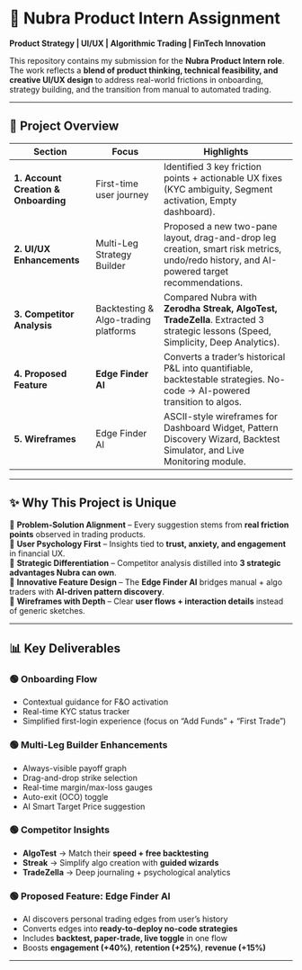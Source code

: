 # 🚀 Nubra Product Intern Assignment  

**Product Strategy | UI/UX | Algorithmic Trading | FinTech Innovation**  

This repository contains my submission for the **Nubra Product Intern role**.  
The work reflects a **blend of product thinking, technical feasibility, and creative UI/UX design** to address real-world frictions in onboarding, strategy building, and the transition from manual to automated trading.  

---

## 📂 Project Overview  

| Section | Focus | Highlights |
|---------|-------|------------|
| **1. Account Creation & Onboarding** | First-time user journey | Identified 3 key friction points + actionable UX fixes (KYC ambiguity, Segment activation, Empty dashboard). |
| **2. UI/UX Enhancements** | Multi-Leg Strategy Builder | Proposed a new two-pane layout, drag-and-drop leg creation, smart risk metrics, undo/redo history, and AI-powered target recommendations. |
| **3. Competitor Analysis** | Backtesting & Algo-trading platforms | Compared Nubra with **Zerodha Streak, AlgoTest, TradeZella**. Extracted 3 strategic lessons (Speed, Simplicity, Deep Analytics). |
| **4. Proposed Feature** | **Edge Finder AI** | Converts a trader’s historical P&L into quantifiable, backtestable strategies. No-code → AI-powered transition to algos. |
| **5. Wireframes** | Edge Finder AI | ASCII-style wireframes for Dashboard Widget, Pattern Discovery Wizard, Backtest Simulator, and Live Monitoring module. |

---

## ✨ Why This Project is Unique  

🔹 **Problem-Solution Alignment** – Every suggestion stems from **real friction points** observed in trading products.  
🔹 **User Psychology First** – Insights tied to **trust, anxiety, and engagement** in financial UX.  
🔹 **Strategic Differentiation** – Competitor analysis distilled into **3 strategic advantages Nubra can own**.  
🔹 **Innovative Feature Design** – The **Edge Finder AI** bridges manual + algo traders with **AI-driven pattern discovery**.  
🔹 **Wireframes with Depth** – Clear **user flows + interaction details** instead of generic sketches.  

---

## 📊 Key Deliverables  

### 🟢 Onboarding Flow  
- Contextual guidance for F&O activation  
- Real-time KYC status tracker  
- Simplified first-login experience (focus on “Add Funds” + “First Trade”)  

### 🟢 Multi-Leg Builder Enhancements  
- Always-visible payoff graph  
- Drag-and-drop strike selection  
- Real-time margin/max-loss gauges  
- Auto-exit (OCO) toggle  
- AI Smart Target Price suggestion  

### 🟢 Competitor Insights  
- **AlgoTest** → Match their **speed + free backtesting**  
- **Streak** → Simplify algo creation with **guided wizards**  
- **TradeZella** → Deep journaling + psychological analytics  

### 🟢 Proposed Feature: **Edge Finder AI**  
- AI discovers personal trading edges from user’s history  
- Converts edges into **ready-to-deploy no-code strategies**  
- Includes **backtest, paper-trade, live toggle** in one flow  
- Boosts **engagement (+40%)**, **retention (+25%)**, **revenue (+15%)**  

---